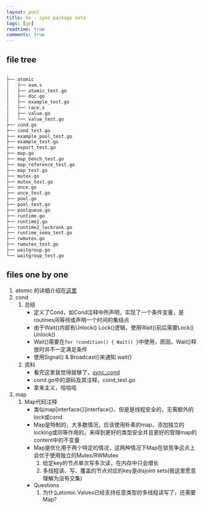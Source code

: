 ```yaml
---
layout: post
title: Go - sync package note
tags: [go]
readtime: true
comments: true
---
```


## file tree
```sh
.
├── atomic
│   ├── asm.s
│   ├── atomic_test.go
│   ├── doc.go
│   ├── example_test.go
│   ├── race.s
│   ├── value.go
│   └── value_test.go
├── cond.go
├── cond_test.go
├── example_pool_test.go
├── example_test.go
├── export_test.go
├── map.go
├── map_bench_test.go
├── map_reference_test.go
├── map_test.go
├── mutex.go
├── mutex_test.go
├── once.go
├── once_test.go
├── pool.go
├── pool_test.go
├── poolqueue.go
├── runtime.go
├── runtime2.go
├── runtime2_lockrank.go
├── runtime_sema_test.go
├── rwmutex.go
├── rwmutex_test.go
├── waitgroup.go
└── waitgroup_test.go
```

## files one by one
1. atomic 的详细介绍在[这里](2021-05-11-atomic_cn.md)
2. cond 
    1. 总结
        * 定义了Cond，如Cond注释中所声明，实现了一个条件变量，是routines间等待或声明一个时间的集结点
        * 由于Wait()内部有Unlock() Lock()逻辑，使用Wait()前后需要Lock() Unlock()
        * Wait()需要在`for !condition() { Wait() }`中使用，原因，Wait()释放时并不一定满足条件
        * 使用Signal() & Broadcast()来通知 wait()
    2. 资料
        * 看完这里我觉得就够了，[sync_cond](https://cyent.github.io/golang/goroutine/sync_cond/)
        * cond.go中的源码及其注释，cond_test.go
        * 拿来主义，哈哈哈
3. map
    1. Map代码注释
        * 类似map[interface{}]interface{}，但是是线程安全的，无需额外的lock或cond
        * Map是特制的，大多数情况，应该使用朴素的map，添加独立的locking或同等作用的，来得到更好的类型安全并且更好的管理map的content中的不变量
        * Map是优化用于两个特定的情况，这两种情况下Map在锁竞争这点上会优于使用独立的Mutex/RWMutex
            1. 给定key的节点单次写多次读，在内存中只会增长
            2. 多线程读、写、覆盖的节点对应的key是disjoint sets(我这里愿意理解为没有交集)
        * Questions
            1. 为什么atomic.Values已经支持任意类型的多线程读写了，还需要Map?       
            


